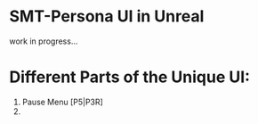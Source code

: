# SMT-Persona UI in Unreal
work in progress...
# Different Parts of the Unique UI:
1. Pause Menu [P5|P3R]
2. 

